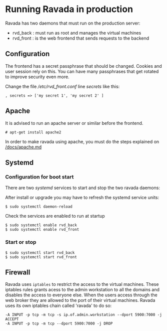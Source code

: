 # Running Ravada in production

Ravada has two daemons that must run on the production server:

- rvd_back : must run as root and manages the virtual machines
- rvd_front : is the web frontend that sends requests to the backend

## Configuration

The frontend has a secret passphrase that should be changed. Cookies
and user session rely on this. You can have many passphrases that
get rotated to improve security even more.

Change the file _/etc/rvd_front.conf_ line _secrets_ like this:

    , secrets => ['my secret 1', 'my secret 2' ]

## Apache

It is advised to run an apache server or similar before the frontend.

    # apt-get install apache2
    
In order to make ravada using apache, you must do the steps explained on [/docs/apache.md](https://github.com/UPC/ravada/blob/master/docs/apache.md)

## Systemd


### Configuration for boot start

There are two _systemd_ services to start and stop the two ravada daemons:

After install or upgrade you may have to refresh the systemd service units:

    $ sudo systemctl daemon-reload

Check the services are enabled to run at startup

    $ sudo systemctl enable rvd_back
    $ sudo systemctl enable rvd_front

### Start or stop

    $ sudo systemctl start rvd_back
    $ sudo systemctl start rvd_front


## Firewall

Ravada uses `iptables` to restrict the access to the virtual machines. 
These iptables rules grants acess to the admin workstation to all the domains
and disables the access to everyone else.
When the users access through the web broker they are allowed to the port of
their virtual machines. Ravada uses its own iptables chain called 'ravada' to
do so:

    -A INPUT -p tcp -m tcp -s ip.of.admin.workstation --dport 5900:7000 -j ACCEPT
    -A INPUT -p tcp -m tcp --dport 5900:7000 -j DROP

